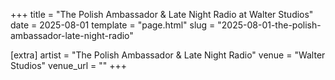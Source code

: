 +++
title = "The Polish Ambassador & Late Night Radio at Walter Studios"
date = 2025-08-01
template = "page.html"
slug = "2025-08-01-the-polish-ambassador-late-night-radio"

[extra]
artist = "The Polish Ambassador & Late Night Radio"
venue = "Walter Studios"
venue_url = ""
+++
